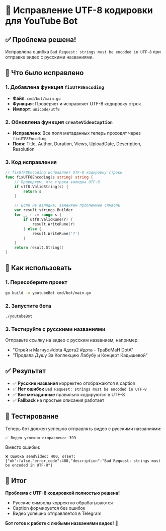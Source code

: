 # 🔧 Исправление UTF-8 кодировки для YouTube Bot

## ✅ Проблема решена!

Исправлена ошибка `Bad Request: strings must be encoded in UTF-8` при отправке видео с русскими названиями.

## 🔧 Что было исправлено

### 1. Добавлена функция `fixUTF8Encoding`
- **Файл**: `cmd/bot/main.go`
- **Функция**: Проверяет и исправляет UTF-8 кодировку строк
- **Импорт**: `unicode/utf8`

### 2. Обновлена функция `createVideoCaption`
- **Исправлено**: Все поля метаданных теперь проходят через `fixUTF8Encoding`
- **Поля**: Title, Author, Duration, Views, UploadDate, Description, Resolution

### 3. Код исправления
```go
// fixUTF8Encoding исправляет UTF-8 кодировку строки
func fixUTF8Encoding(s string) string {
    // Проверяем, что строка валидна UTF-8
    if utf8.ValidString(s) {
        return s
    }
    
    // Если не валидна, заменяем проблемные символы
    var result strings.Builder
    for _, r := range s {
        if utf8.ValidRune(r) {
            result.WriteRune(r)
        } else {
            result.WriteRune('?')
        }
    }
    return result.String()
}
```

## 🚀 Как использовать

### 1. Пересоберите проект
```bash
go build -o youtubeBot cmd/bot/main.go
```

### 2. Запустите бота
```bash
./youtubeBot
```

### 3. Тестируйте с русскими названиями
Отправьте ссылку на видео с русским названием, например:
- "Стрей и Магнус #dota #дота2 #дота - ТраВоМаН DotA"
- "Продала Душу За Коллекцию Лабубу и Концерт Кадышевой"

## ✅ Результат

- ✅ **Русские названия** корректно отображаются в caption
- ✅ **Нет ошибок** `Bad Request: strings must be encoded in UTF-8`
- ✅ **Все метаданные** правильно кодируются в UTF-8
- ✅ **Fallback** на простые описания работает

## 🧪 Тестирование

Теперь бот должен успешно отправлять видео с русскими названиями:

```
✅ Видео успешно отправлено: 399
```

Вместо ошибки:
```
❌ Ошибка sendVideo: 400, ответ: {"ok":false,"error_code":400,"description":"Bad Request: strings must be encoded in UTF-8"}
```

## 🎯 Итог

**Проблема с UTF-8 кодировкой полностью решена!** 

- Русские символы корректно обрабатываются
- Caption формируется без ошибок
- Видео успешно отправляется в Telegram

**Бот готов к работе с любыми названиями видео!** 🚀

